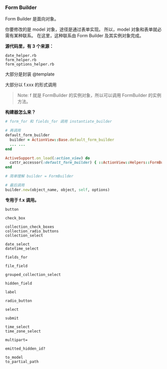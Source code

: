 ### Form Builder

Form Builder 是面向对象。

你要修改的是 model 对象，途径是通过表单实现。
所以，model 对象和表单就必需有某种联系。
在这里，这种联系由 Form Builder 及其实例对象完成。

**源代码里，有 3 个来源：**

```
date_helper.rb
form_helper.rb
form_options_helper.rb
```

大部分是封装 @template

大部分以 f.xxx 的形式调用

> Note: f 就是 FormBuilder 的实例对象，所以可以调用 FormBuilder 的实例方法。

**构建器怎么来？**

```ruby
# form_for 和 fields_for 调用 instantiate_builder

# 再调用
default_form_builder
  builder = ActionView::Base.default_form_builder
  ... ...
end

ActiveSupport.on_load(:action_view) do
  cattr_accessor(:default_form_builder) { ::ActionView::Helpers::FormBuilder }
end

# 简单理解 builder = FormBuilder

# 最后调用
builder.new(object_name, object, self, options)
```

**专用于 f.x 调用。**

```
button

check_box

collection_check_boxes
collection_radio_buttons
collection_select

date_select
datetime_select

fields_for

file_field

grouped_collection_select

hidden_field

label

radio_button

select

submit

time_select
time_zone_select

multipart=

emitted_hidden_id?

to_model
to_partial_path
```
